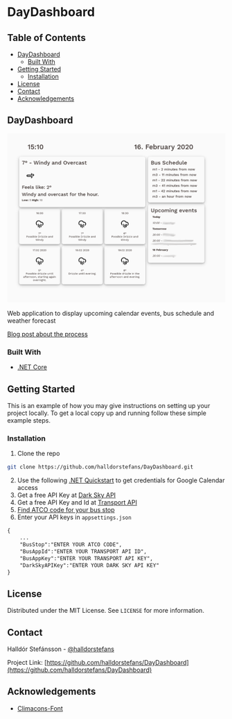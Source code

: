 # DayDashboard

<!-- TABLE OF CONTENTS -->
## Table of Contents

* [DayDashboard](#daydashboard)
  * [Built With](#built-with)
* [Getting Started](#getting-started)
  * [Installation](#installation)
* [License](#license)
* [Contact](#contact)
* [Acknowledgements](#acknowledgements)



<!-- ABOUT THE PROJECT -->
## DayDashboard

[![Product Name Screen Shot](wwwroot/images/DayDashboard.png)](https://github.com/halldorstefans/DayDashboard)

Web application to display upcoming calendar events, bus schedule and weather forecast

[Blog post about the process](https://www.halldorstefans.com/personal-dashboard-showing-calendar-events-weather-forecast-using-net-core/)

### Built With

* [.NET Core](https://docs.microsoft.com/en-us/dotnet/core/)



<!-- GETTING STARTED -->
## Getting Started

This is an example of how you may give instructions on setting up your project locally.
To get a local copy up and running follow these simple example steps.


### Installation

1. Clone the repo
```sh
git clone https://github.com/halldorstefans/DayDashboard.git
```
2. Use the following [.NET Quickstart](https://developers.google.com/calendar/quickstart/dotnet) to get credentials for Google Calendar access
3. Get a free API Key at [Dark Sky API](https://darksky.net/dev)
4. Get a free API Key and Id at [Transport API](https://developer.transportapi.com/)
5. [Find ATCO code for your bus stop](https://developer.transportapi.com/docs?raml=https://transportapi.com/v3/raml/transportapi.raml##bus_information)
6. Enter your API keys in `appsettings.json`
```dotnet
{
    ...
    "BusStop":"ENTER YOUR ATCO CODE",
    "BusAppId":"ENTER YOUR TRANSPORT API ID",
    "BusAppKey":"ENTER YOUR TRANSPORT API KEY",
    "DarkSkyAPIKey":"ENTER YOUR DARK SKY API KEY"
}
```

<!-- LICENSE -->
## License

Distributed under the MIT License. See `LICENSE` for more information.


<!-- CONTACT -->
## Contact

Halldór Stefánsson - [@halldorstefans](https://twitter.com/halldorstefans)

Project Link: [https://github.com/halldorstefans/DayDashboard](https://github.com/halldorstefans/DayDashboard)


<!-- ACKNOWLEDGEMENTS -->
## Acknowledgements
* [Climacons-Font](https://github.com/christiannaths/Climacons-Font)
